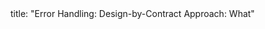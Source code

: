 <frontmatter>
title: "Error Handling: Design-by-Contract Approach: What"
</frontmatter>

<include src="index-body.md" boilerplate />
